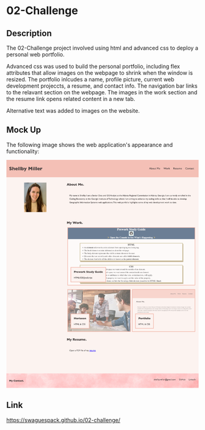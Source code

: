 # 02-Challenge

## Description

The 02-Challenge project involved using html and advanced css to deploy a personal web portfolio.

Advanced css was used to build the personal portfolio, including flex attributes that allow images on the webpage to shrink when the window is resized. The portfolio inlcudes a name, profile picture, current web development projeccts, a resume, and contact info. The navigation bar links to the relavant section on the webpage. The images in the work section and the resume link opens related content in a new tab.

Alternative text was added to images on the website.


## Mock Up

The following image shows the web application's appearance and functionality:

![Shellby Miller's web portfolio includes a navigation bar and her name in the header, a profile picture in the aside, clickable images in her work section that link to a new tab, a link to her resume, and her contact info in the footer of the page.](./assets/images/mockUp_Shellby-Portfolio.png)


## Link

https://swaguespack.github.io/02-challenge/


